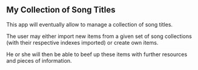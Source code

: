 ## My Collection of Song Titles

This app will eventually allow to manage a collection of song titles. 

The user may either import new items from a given set of song collections 
(with their respective indexes imported) or create own items. 

He or she will then be able to beef up these items with further resources 
and pieces of information.